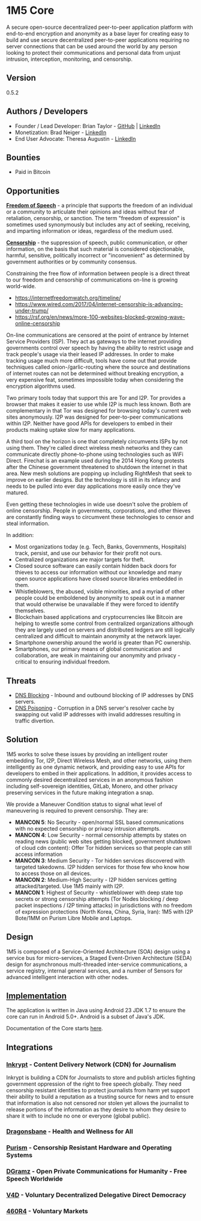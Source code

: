 # 1M5 Core
A secure open-source decentralized peer-to-peer application platform with end-to-end encryption 
and anonymity as a base layer for creating easy to build and use secure decentralized peer-to-peer 
applications requiring no server connections that can be used around the world by any person looking 
to protect their communications and personal data from unjust intrusion, interception, monitoring, 
and censorship.

## Version
0.5.2

## Authors / Developers
* Founder / Lead Developer: Brian Taylor - [GitHub](https://github.com/objectorange) | [LinkedIn](https://www.linkedin.com/in/decentralizationarchitect/)
* Monetization: Brad Neiger - [LinkedIn](https://www.linkedin.com/in/bradneiger/)
* End User Advocate: Theresa Augustin - [LinkedIn](https://www.linkedin.com/in/theresaaaugustin/)

## Bounties
* Paid in Bitcoin

## Opportunities
[**Freedom of Speech**](https://en.wikipedia.org/wiki/Freedom_of_speech) - a principle that supports the freedom of 
an individual or a community to articulate their  opinions and ideas without fear of retaliation, censorship, 
or sanction. The term "freedom of expression" is sometimes used synonymously but includes any act of seeking, 
receiving, and imparting information or ideas, regardless of the medium used.

[**Censorship**](https://en.wikipedia.org/wiki/Censorship) - the suppression of speech, public communication, 
or other information, on the basis that such material is considered objectionable, harmful, sensitive, 
politically incorrect or "inconvenient" as determined by government authorities or by community consensus.

Constraining the free flow of information between people is a direct threat to our freedom and censorship of 
communications on-line is growing world-wide.

- https://internetfreedomwatch.org/timeline/
- https://www.wired.com/2017/04/internet-censorship-is-advancing-under-trump/
- https://rsf.org/en/news/more-100-websites-blocked-growing-wave-online-censorship 

On-line communications are censored at the point of entrance by Internet Service Providers (ISP). 
They act as gateways to the internet providing governments control over speech by having the
ability to restrict usage and track people's usage via their leased IP addresses. In order to make tracking usage much more
difficult, tools have come out that provide techniques called onion-/garlic-routing where the source and destinations of
internet routes can not be determined without breaking encryption, a very expensive feat, sometimes impossible today when
considering the encryption algorithms used. 

Two primary tools today that support this are Tor and I2P. Tor provides a browser
that makes it easier to use while I2P is much less known. Both are complementary in that Tor was designed for browsing
today's current web sites anonymously. I2P was designed for peer-to-peer communications within I2P. Neither have good
APIs for developers to embed in their products making uptake slow for many applications.

A third tool on the horizon is one that completely circumvents ISPs by not using them. They're called direct wireless
mesh networks and they can communicate directly phone-to-phone using technologies such as WiFi Direct. Firechat is an
example used during the 2014 Hong Kong protests after the Chinese government threatened to shutdown the internet in that
area. New mesh solutions are popping up including RightMesh that seek to improve on earlier designs. But the technology
is still in its infancy and needs to be pulled into ever day applications more easily once they've matured.

Even getting these technologies in wide use doesn't solve the problem of online censorship. People in governments, corporations, and
other thieves are constantly finding ways to circumvent these technologies to censor and steal information.

In addition:

- Most organizations today (e.g. Tech, Banks, Governments, Hospitals) track, persist, and use our behavior for their profit not ours.
- Centralized organizations are major targets for theft.
- Closed source software can easily contain hidden back doors for thieves to access our information without our knowledge and many open source applications have closed source libraries embedded in them.
- Whistleblowers, the abused, visible minorities, and a myriad of other people could be emboldened by anonymity to speak out in a manner that would otherwise be unavailable if they were forced to identify themselves.
- Blockchain based applications and cryptocurrencies like Bitcoin are helping to wrestle some control from centralized organizations although they are largely used on servers and distributed ledgers are still logically centralized and difficult to maintain anonymity at the network layer.
- Smartphone ownership around the world is greater than PC ownership.
- Smartphones, our primary means of global communication and collaboration, are weak in maintaining our anonymity and privacy - critical to ensuring individual freedom.

## Threats

* [DNS Blocking](https://en.wikipedia.org/wiki/DNS_blocking) - Inbound and outbound blocking of IP addresses by DNS servers.
* [DNS Poisoning](https://en.wikipedia.org/wiki/DNS_spoofing) - Corruption in a DNS server's resolver cache by swapping out
valid IP addresses with invalid addresses resulting in traffic divertion.

## Solution
1M5 works to solve these issues by providing an intelligent router embedding Tor, I2P, Direct Wireless Mesh, and other
networks, using them intelligently as one dynamic network, and providing easy to use APIs for developers to embed in their
applications. In addition, it provides access to commonly desired decentralized services in an anonymous fashion including
self-sovereign identities, GitLab, Monero, and other privacy preserving services in the future making integration a snap.

We provide a Maneuver Condition status to signal what level of maneuvering is required to prevent censorship. They are:

* **MANCON 5**: No Security - open/normal SSL based communications with no expected censorship or privacy intrusion attempts.
* **MANCON 4**: Low Security - normal censorship attempts by states on reading news (public web sites getting blocked, government shutdown of cloud cdn content): Offer Tor hidden services so that people can still access information
* **MANCON 3**: Medium Security - Tor hidden services discovered with targeted takedowns. I2P hidden services for those few who know how to access those on all devices.
* **MANCON 2**: Medium-High Security - I2P hidden services getting attacked/targeted. Use 1M5 mainly with I2P.
* **MANCON 1**: Highest of Security - whistleblower with deep state top secrets or strong censorship attempts (Tor Nodes blocking / deep packet inspections / I2P timing attacks) in jurisdictions with no freedom of expression protections (North Korea, China, Syria, Iran): 1M5 with I2P Bote/1MM on Purism Libre Mobile and Laptops.

## Design
1M5 is composed of a Service-Oriented Architecture (SOA) design using a service bus for micro-services, 
a Staged Event-Driven Architecture (SEDA) design for asynchronous multi-threaded inter-service communications,
a service registry, internal general services, and a number of Sensors for advanced intelligent interaction with other nodes.

## [Implementation](https://github.com/1m5/core/tree/master/src/main/java/io/onemfive/core/README.md)
The application is written in Java using Android 23 JDK 1.7 to ensure the core can run in Android 5.0+. 
Android is a subset of Java's JDK.

Documentation of the Core starts [here](https://github.com/1m5/core/tree/master/src/main/java/io/onemfive/core/README.md).

## Integrations

### [Inkrypt](https://inkrypt.io) - Content Delivery Network (CDN) for Journalism
Inkrypt is building a CDN for Journalists to store and publish articles fighting government
oppression of the right to free speech globally. They need censorship resistant identities
to protect journalists from harm yet support their ability to build a reputation as a trusting
source for news and to ensure that information is also not censored nor stolen yet allows
the journalist to release portions of the information as they desire to whom they desire
to share it with to include no one or everyone (global public).

### [Dragonsbane](https://dragonsbane.io) - Health and Wellness for All

### [Purism](https://puri.sm) - Censorship Resistant Hardware and Operating Systems

### [DGramz](https://dgramz.io) - Open Private Communications for Humanity - Free Speech Worldwide

### [V4D](https://v4d.io) - Voluntary Decentralized Delegative Direct Democracy

### [460R4](https://460r4.io/) - Voluntary Markets

